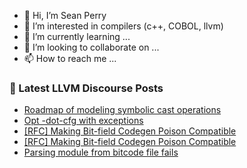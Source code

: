 - 👋 Hi, I’m Sean Perry
- 👀 I’m interested in compilers (c++, COBOL, llvm)
- 🌱 I’m currently learning ...
- 💞️ I’m looking to collaborate on ...
- 📫 How to reach me ...

<!---
s66perry/s66perry is a ✨ special ✨ repository because its `README.md` (this file) appears on your GitHub profile.
You can click the Preview link to take a look at your changes.
--->
### 📕 Latest LLVM Discourse Posts

<!-- DISCOURSE-LLVM:START -->
- [Roadmap of modeling symbolic cast operations](https://discourse.llvm.org/t/roadmap-of-modeling-symbolic-cast-operations/63107#post_8)
- [Opt -dot-cfg with exceptions](https://discourse.llvm.org/t/opt-dot-cfg-with-exceptions/63171#post_4)
- [[RFC] Making Bit-field Codegen Poison Compatible](https://discourse.llvm.org/t/rfc-making-bit-field-codegen-poison-compatible/63250#post_6)
- [[RFC] Making Bit-field Codegen Poison Compatible](https://discourse.llvm.org/t/rfc-making-bit-field-codegen-poison-compatible/63250#post_5)
- [Parsing module from bitcode file fails](https://discourse.llvm.org/t/parsing-module-from-bitcode-file-fails/63247#post_3)
<!-- DISCOURSE-LLVM:END -->
